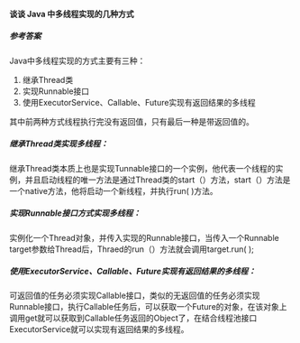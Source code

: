#### 谈谈 Java 中多线程实现的几种方式

##### 参考答案

Java中多线程实现的方式主要有三种：

1. 继承Thread类
2. 实现Runnable接口
3. 使用ExecutorService、Callable、Future实现有返回结果的多线程

其中前两种方式线程执行完没有返回值，只有最后一种是带返回值的。

##### 继承Thread类实现多线程：

继承Thread类本质上也是实现Tunnable接口的一个实例，他代表一个线程的实例，并且启动线程的唯一方法是通过Thread类的start（）方法，start（）方法是一个native方法，他将启动一个新线程，并执行run( )方法。

##### 实现Runnable接口方式实现多线程：

实例化一个Thread对象，并传入实现的Runnable接口，当传入一个Runnable target参数给Thread后，Thraed的run（）方法就会调用target.run( );

##### 使用ExecutorService、Callable、Future实现有返回结果的多线程：

可返回值的任务必须实现Callable接口，类似的无返回值的任务必须实现Runnable接口，执行Callable任务后，可以获取一个Future的对象，在该对象上调用get就可以获取到Callable任务返回的Object了，在结合线程池接口ExecutorService就可以实现有返回结果的多线程。